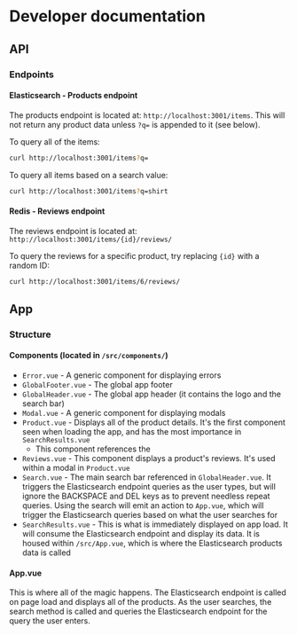 # Developer documentation

## API

### Endpoints

#### Elasticsearch - Products endpoint

The products endpoint is located at: `http://localhost:3001/items`. This will not return any product data unless `?q=` is appended to it (see below).

To query all of the items:

```sh
curl http://localhost:3001/items?q=
```

To query all items based on a search value:

```sh
curl http://localhost:3001/items?q=shirt
```

#### Redis - Reviews endpoint

The reviews endpoint is located at: `http://localhost:3001/items/{id}/reviews/`

To query the reviews for a specific product, try replacing `{id}` with a random ID:

```sh
curl http://localhost:3001/items/6/reviews/
```

## App

### Structure

#### Components (located in `/src/components/`)

- `Error.vue` - A generic component for displaying errors
- `GlobalFooter.vue` - The global app footer
- `GlobalHeader.vue` - The global app header (it contains the logo and the search bar)
- `Modal.vue` - A generic component for displaying modals
- `Product.vue` - Displays all of the product details. It's the first component seen when loading the app, and has the most importance in `SearchResults.vue`
  - This component references the
- `Reviews.vue` - This component displays a product's reviews. It's used within a modal in `Product.vue`
- `Search.vue` - The main search bar referenced in `GlobalHeader.vue`. It triggers the Elasticsearch endpoint queries as the user types, but will ignore the BACKSPACE and DEL keys as to prevent needless repeat queries. Using the search will emit an action to `App.vue`, which will trigger the Elasticsearch queries based on what the user searches for
- `SearchResults.vue` - This is what is immediately displayed on app load. It will consume the Elasticsearch endpoint and display its data. It is housed within `/src/App.vue`, which is where the Elasticsearch products data is called

#### App.vue

This is where all of the magic happens. The Elasticsearch endpoint is called on page load and displays all of the products. As the user searches, the search method is called and queries the Elasticsearch endpoint for the query the user enters.

```

```

